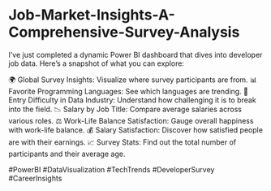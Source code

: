 # Job-Market-Insights-A-Comprehensive-Survey-Analysis

I’ve just completed a dynamic Power BI dashboard that dives into developer job data. Here’s a snapshot of what you can explore:

🌍 Global Survey Insights: Visualize where survey participants are from.
📊 Favorite Programming Languages: See which languages are trending.
🍩 Entry Difficulty in Data Industry: Understand how challenging it is to break into the field.
📉 Salary by Job Title: Compare average salaries across various roles.
⚖️ Work-Life Balance Satisfaction: Gauge overall happiness with work-life balance.
💰 Salary Satisfaction: Discover how satisfied people are with their earnings.
📈 Survey Stats: Find out the total number of participants and their average age.

#PowerBI #DataVisualization #TechTrends #DeveloperSurvey #CareerInsights
